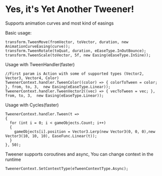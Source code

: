 # Yes, it's Yet Another Tweener! 

Supports animation curves and most kind of easings

Basic usage:
```
transform.TweenMove(fromVector, toVector, duration, new AnimationCurveEasing(curve));
transform.TweenRotate(toQuat, duration, eEaseType.InOutBounce);
transform.TweenScale(toVector, 5f, new Easing(eEaseType.InSine));
```
Usage with TweenHandler(faster)
```
//First param is Action with some of supported types (Vector2, Vector3, Vector4, Color)
TweenerContext.handler.TweenColor((color) => { colorToTween = color; }, from, to, 3,  new Easing(eEaseType.Linear));
TweenerContext.handler.TweenVector2((vec) => { vecToTween = vec; }, from, to, 3,  new Easing(eEaseType.Linear));
```
Usage with Cycles(faster)
```
TweenerContext.handler.Tween(t =>
{
  for (int i = 0; i < gameObjects.Count; i++)
  {
    gameObjects[i].position = Vector3.Lerp(new Vector3(0, 0, 0),new Vector3(10, 10, 10), EaseFunc.Linear(t));
  }
}, 50);
```
Tweener supports coroutines and async, 
You can change context in the runtime
```
TweenerContext.SetContextType(eTweenContextType.Async);
```
